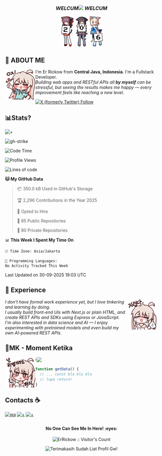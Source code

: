 ### <p align="center">**_WELCUM_**<img src="https://media.tenor.com/2TUjYgfeajQAAAAi/tkthao219-lengtoo.gif" width="90"> **_WELCUM_**
</p>
 <p align="center">
  <a href="#"><img
  src="gambar/2.gif"><a/>
  <a href="#"><img src="gambar/0.gif"><a/>
  <a href="#"><img src="gambar/6.gif"><a/>
</p>


## **👤 ABOUT ME**
<a href="https://github.com/ErRickow"><img align="left" width="100" src="./gambar/mahiro_thumb.png"></a>
I'm Er Rickow from **Central Java, Indonesia**. I'm a Fullstack Developer.  
_Building web apps and RESTful APIs all **by myself** can be stressful, but seeing the results makes me happy — every improvement feels like reaching a new level_.

[![X (formerly Twitter) Follow](https://img.shields.io/twitter/follow/er_rickow?style=social&link=https%3A%2F%2Fx.com%2Fer_rickow)](https://x.com/er_rickow)

## **📊Stats?**
![+](https://github-readme-activity-graph.vercel.app/graph?username=errickow&theme=github)

![gh-strike](https://custom-icon-badges.demolab.com/badge/dynamic/json?logo=fire&logoColor=fff&color=orange&label=github%20streak&query=%24.currentStreak.length&suffix=%20days&url=https%3A%2F%2Fstreak-stats.demolab.com%2F%3Fuser%3DErRickow%26type%3Djson)
          
<!--START_SECTION:waka-->
![Code Time](http://img.shields.io/badge/Code%20Time-6%20hrs%2029%20mins-blue)

![Profile Views](http://img.shields.io/badge/Profile%20Views-0-blue)

![Lines of code](https://img.shields.io/badge/From%20Hello%20World%20I%27ve%20Written-8.9%20million%20lines%20of%20code-blue)

**🐱 My GitHub Data** 

> 📦 350.0 kB Used in GitHub's Storage 
 > 
> 🏆 2,296 Contributions in the Year 2025
 > 
> 💼 Opted to Hire
 > 
> 📜 85 Public Repositories 
 > 
> 🔑 80 Private Repositories 
 > 
📊 **This Week I Spent My Time On** 

```text
🕑︎ Time Zone: Asia/Jakarta

💬 Programming Languages: 
No Activity Tracked This Week
```


 Last Updated on 30-09-2025 19:03 UTC
<!--END_SECTION:waka-->

## **🌹 Experience**
<a href="https://github.com/ErRickow"><img align="right" width="100" src="./gambar/mahiro_cry.png"></a>
_I don't have formal work experience yet, but I love tinkering and learning by doing.  
I usually build front-end UIs with Next.js or plain HTML, and create REST APIs and SDKs using Express or JavaScript.  
I'm also interested in data science and AI — I enjoy experimenting with pretrained models and even build my own AI-powered REST APIs_.

## **🧋MK - Moment Ketika**
<img align="right" width=400 src="https://moe-counter.glitch.me/get/@miyagawamizu?theme=rule34"></a>
<a href="https://github.com/ErRickow"><img align="left" width="100" src="./gambar/mahiro.png"></a>

```yaml
Moment ketika udah ngoding panjang, ternyata lupa return.
```
```js
function getData() {
  // ... const bla bla bla
  // lupa return!
}
```

## Contacts ☕
[![wa](https://img.shields.io/badge/WhatsApp-25D366?style=for-the-badge&logo=whatsapp&logoColor=white)](https://wa.me/6285701699102) [![+](https://img.shields.io/badge/Messenger-00B2FF?style=for-the-badge&logo=messenger&logoColor=white)](https://facebook.com/@errickow) [![+](https://img.shields.io/badge/Gmail-D14836?style=for-the-badge&logo=gmail&logoColor=white)](hub@erdev.biz.id)

##

<h4 align="center"><i class="fas fa-align-center"></i>No One Can See Me In Here! :eyes:</h4>

<p align="center"><img src="https://profile-counter.glitch.me/{ErRickow}/count.svg" alt="ErRickow :: Visitor's Count" /></p>

<div align="center">
    <img src="https://typograssy.deno.dev/api?text=Terimakasih%20Sudah%20Liat%20Profil%20Gw!&l0=none&l1=ef858c&l2=62b7d8&l3=ffb6c1&l4=caf9ff&bg=none&frame=none&speed=250&comment=" alt="Terimakasih Sudah Liat Profil Gw!">
</div>

